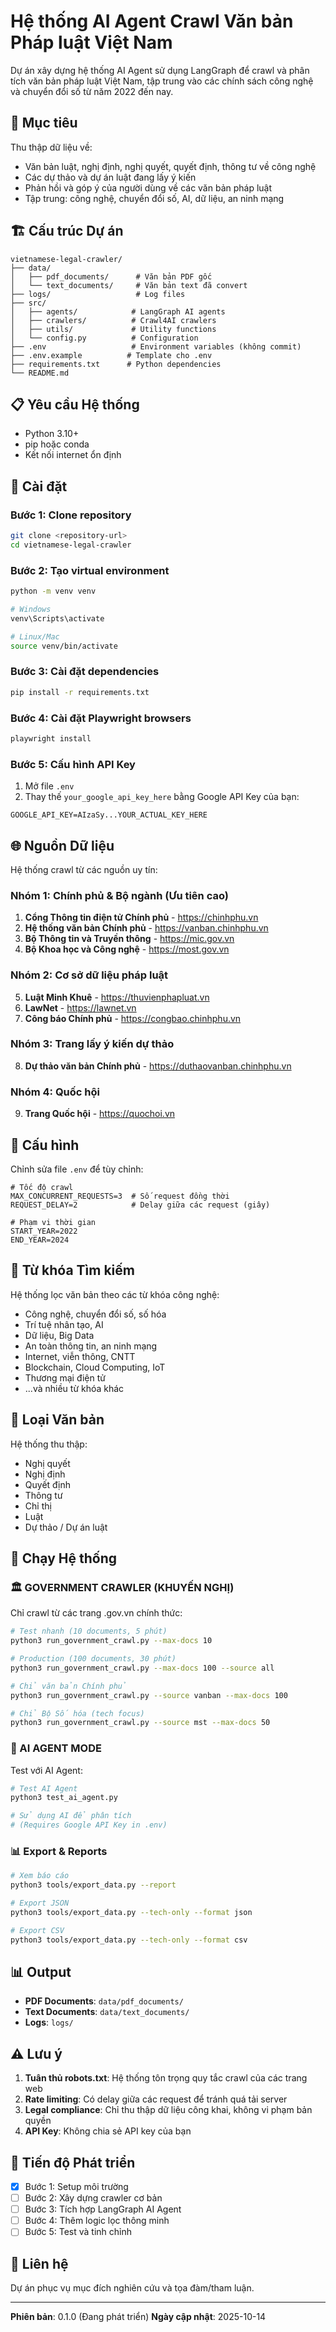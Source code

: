# Hệ thống AI Agent Crawl Văn bản Pháp luật Việt Nam

Dự án xây dựng hệ thống AI Agent sử dụng LangGraph để crawl và phân tích văn bản pháp luật Việt Nam, tập trung vào các chính sách công nghệ và chuyển đổi số từ năm 2022 đến nay.

## 🎯 Mục tiêu

Thu thập dữ liệu về:
- Văn bản luật, nghị định, nghị quyết, quyết định, thông tư về công nghệ
- Các dự thảo và dự án luật đang lấy ý kiến
- Phản hồi và góp ý của người dùng về các văn bản pháp luật
- Tập trung: công nghệ, chuyển đổi số, AI, dữ liệu, an ninh mạng

## 🏗️ Cấu trúc Dự án

```
vietnamese-legal-crawler/
├── data/
│   ├── pdf_documents/      # Văn bản PDF gốc
│   └── text_documents/     # Văn bản text đã convert
├── logs/                   # Log files
├── src/
│   ├── agents/            # LangGraph AI agents
│   ├── crawlers/          # Crawl4AI crawlers
│   ├── utils/             # Utility functions
│   └── config.py          # Configuration
├── .env                   # Environment variables (không commit)
├── .env.example          # Template cho .env
├── requirements.txt      # Python dependencies
└── README.md
```

## 📋 Yêu cầu Hệ thống

- Python 3.10+
- pip hoặc conda
- Kết nối internet ổn định

## 🚀 Cài đặt

### Bước 1: Clone repository

```bash
git clone <repository-url>
cd vietnamese-legal-crawler
```

### Bước 2: Tạo virtual environment

```bash
python -m venv venv

# Windows
venv\Scripts\activate

# Linux/Mac
source venv/bin/activate
```

### Bước 3: Cài đặt dependencies

```bash
pip install -r requirements.txt
```

### Bước 4: Cài đặt Playwright browsers

```bash
playwright install
```

### Bước 5: Cấu hình API Key

1. Mở file `.env`
2. Thay thế `your_google_api_key_here` bằng Google API Key của bạn:

```
GOOGLE_API_KEY=AIzaSy...YOUR_ACTUAL_KEY_HERE
```

## 🌐 Nguồn Dữ liệu

Hệ thống crawl từ các nguồn uy tín:

### Nhóm 1: Chính phủ & Bộ ngành (Ưu tiên cao)
1. **Cổng Thông tin điện tử Chính phủ** - https://chinhphu.vn
2. **Hệ thống văn bản Chính phủ** - https://vanban.chinhphu.vn
3. **Bộ Thông tin và Truyền thông** - https://mic.gov.vn
4. **Bộ Khoa học và Công nghệ** - https://most.gov.vn

### Nhóm 2: Cơ sở dữ liệu pháp luật
5. **Luật Minh Khuê** - https://thuvienphapluat.vn
6. **LawNet** - https://lawnet.vn
7. **Công báo Chính phủ** - https://congbao.chinhphu.vn

### Nhóm 3: Trang lấy ý kiến dự thảo
8. **Dự thảo văn bản Chính phủ** - https://duthaovanban.chinhphu.vn

### Nhóm 4: Quốc hội
9. **Trang Quốc hội** - https://quochoi.vn

## 🔧 Cấu hình

Chỉnh sửa file `.env` để tùy chỉnh:

```env
# Tốc độ crawl
MAX_CONCURRENT_REQUESTS=3  # Số request đồng thời
REQUEST_DELAY=2            # Delay giữa các request (giây)

# Phạm vi thời gian
START_YEAR=2022
END_YEAR=2024
```

## 🎯 Từ khóa Tìm kiếm

Hệ thống lọc văn bản theo các từ khóa công nghệ:
- Công nghệ, chuyển đổi số, số hóa
- Trí tuệ nhân tạo, AI
- Dữ liệu, Big Data
- An toàn thông tin, an ninh mạng
- Internet, viễn thông, CNTT
- Blockchain, Cloud Computing, IoT
- Thương mại điện tử
- ...và nhiều từ khóa khác

## 📝 Loại Văn bản

Hệ thống thu thập:
- Nghị quyết
- Nghị định
- Quyết định
- Thông tư
- Chỉ thị
- Luật
- Dự thảo / Dự án luật

## 🏃 Chạy Hệ thống

### **🏛️ GOVERNMENT CRAWLER (KHUYẾN NGHỊ)**

Chỉ crawl từ các trang .gov.vn chính thức:

```bash
# Test nhanh (10 documents, 5 phút)
python3 run_government_crawl.py --max-docs 10

# Production (100 documents, 30 phút)
python3 run_government_crawl.py --max-docs 100 --source all

# Chỉ văn bản Chính phủ
python3 run_government_crawl.py --source vanban --max-docs 100

# Chỉ Bộ Số hóa (tech focus)
python3 run_government_crawl.py --source mst --max-docs 50
```

### **🤖 AI AGENT MODE**

Test với AI Agent:

```bash
# Test AI Agent
python3 test_ai_agent.py

# Sử dụng AI để phân tích
# (Requires Google API Key in .env)
```

### **📊 Export & Reports**

```bash
# Xem báo cáo
python3 tools/export_data.py --report

# Export JSON
python3 tools/export_data.py --tech-only --format json

# Export CSV
python3 tools/export_data.py --tech-only --format csv
```

## 📊 Output

- **PDF Documents**: `data/pdf_documents/`
- **Text Documents**: `data/text_documents/`
- **Logs**: `logs/`

## ⚠️ Lưu ý

1. **Tuân thủ robots.txt**: Hệ thống tôn trọng quy tắc crawl của các trang web
2. **Rate limiting**: Có delay giữa các request để tránh quá tải server
3. **Legal compliance**: Chỉ thu thập dữ liệu công khai, không vi phạm bản quyền
4. **API Key**: Không chia sẻ API key của bạn

## 🔄 Tiến độ Phát triển

- [x] Bước 1: Setup môi trường
- [ ] Bước 2: Xây dựng crawler cơ bản
- [ ] Bước 3: Tích hợp LangGraph AI Agent
- [ ] Bước 4: Thêm logic lọc thông minh
- [ ] Bước 5: Test và tinh chỉnh

## 📧 Liên hệ

Dự án phục vụ mục đích nghiên cứu và tọa đàm/tham luận.

---

**Phiên bản**: 0.1.0 (Đang phát triển)
**Ngày cập nhật**: 2025-10-14
